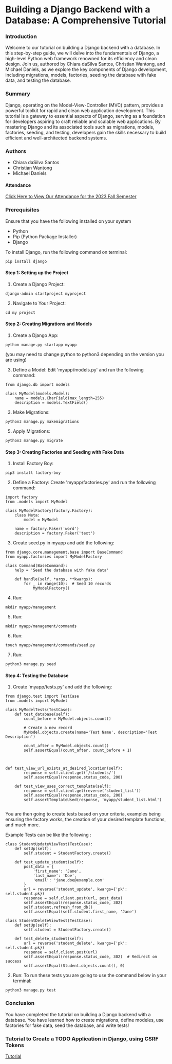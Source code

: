 # Building a Django Backend with a Database: A Comprehensive Tutorial

### Introduction
Welcome to our tutorial on building a Django backend with a database. In this step-by-step guide, we will delve into the fundamentals of Django, a high-level Python web framework renowned for its efficiency and clean design. Join us, authored by Chiara daSilva Santos, Christian Wantong, and Michael Daniels, as we explore the key components of Django development, including migrations, models, factories, seeding the database with fake data, and testing the database.

### Summary 
Django, operating on the Model-View-Controller (MVC) pattern, provides a powerful toolkit for rapid and clean web application development. This tutorial is a gateway to essential aspects of Django, serving as a foundation for developers aspiring to craft reliable and scalable web applications. By mastering Django and its associated tools such as migrations, models, factories, seeding, and testing, developers gain the skills necessary to build efficient and well-architected backend systems.

### Authors
- Chiara daSilva Santos
- Christian Wantong
- Michael Daniels

#### Attendance
[Click Here to View Our Attendance for the 2023 Fall Semester](attendance.md)

### Prerequisites
Ensure that you have the following installed on your system
- Python
- Pip (Python Package Installer)
- Django

To install Django, run the following command on terminal:
```
pip install django
```

#### Step 1: Setting up the Project
1. Create a Django Project:
```
django-admin startproject myproject
```

2. Navigate to Your Project:
```
cd my project
```

#### Step 2: Creating Migrations and Models
1. Create a Django App:
```
python manage.py startapp myapp
```
(you may need to change python to python3 depending on the version you are using)

3. Define a Model: Edit 'myapp/models.py' and run the following command:

```
from django.db import models

class MyModel(models.Model):
    name = models.CharField(max_length=255)
    description = models.TextField()
```
3. Make Migrations:
```
python3 manage.py makemigrations
```

5. Apply Migrations:
```
python3 manage.py migrate
```

#### Step 3: Creating Factories and Seeding with Fake Data
1. Install Factory Boy:
```
pip3 install factory-boy
```

2. Define a Factory:
Create 'myapp/factories.py' and run the following command:

```
import factory
from .models import MyModel

class MyModelFactory(factory.Factory):
    class Meta:
        model = MyModel

    name = factory.Faker('word')
    description = factory.Faker('text')
```

3. Create seed.py in myapp and add the following:
```
from django.core.management.base import BaseCommand
from myapp.factories import MyModelFactory

class Command(BaseCommand):
    help = 'Seed the database with fake data'

    def handle(self, *args, **kwargs):
        for _ in range(10):  # Seed 10 records
            MyModelFactory()
```

4. Run:
```
mkdir myapp/management
```

5. Run:
```
mkdir myapp/management/commands
```

6. Run:
```
touch myapp/management/commands/seed.py
```

7. Run:
```
python3 manage.py seed
```

#### Step 4: Testing the Database
1. Create 'myapp/tests.py' and add the following: 
```
from django.test import TestCase
from .models import MyModel

class MyModelTests(TestCase):
    def test_database(self):
        count_before = MyModel.objects.count()

        # Create a new record
        MyModel.objects.create(name='Test Name', description='Test Description')

        count_after = MyModel.objects.count()
        self.assertEqual(count_after, count_before + 1)



def test_view_url_exists_at_desired_location(self):
        response = self.client.get('/students/')
        self.assertEqual(response.status_code, 200)

    def test_view_uses_correct_template(self):
        response = self.client.get(reverse('student_list'))
        self.assertEqual(response.status_code, 200)
        self.assertTemplateUsed(response, 'myapp/student_list.html')


```
You are then going to create tests based on your criteria, examples being ensuring the factory works, the creation of your desired template functions, and much more. 

Example Tests can be like the following : 
```
class StudentUpdateViewTest(TestCase):
    def setUp(self):
        self.student = StudentFactory.create()

    def test_update_student(self):
        post_data = {
            'first_name': 'Jane',
            'last_name': 'Doe',
            'email': 'jane.doe@example.com'
        }
        url = reverse('student_update', kwargs={'pk': self.student.pk})
        response = self.client.post(url, post_data)
        self.assertEqual(response.status_code, 302)
        self.student.refresh_from_db()
        self.assertEqual(self.student.first_name, 'Jane')

class StudentDeleteViewTest(TestCase):
    def setUp(self):
        self.student = StudentFactory.create()

    def test_delete_student(self):
        url = reverse('student_delete', kwargs={'pk': self.student.pk})
        response = self.client.post(url)
        self.assertEqual(response.status_code, 302)  # Redirect on success
        self.assertEqual(Student.objects.count(), 0)

```
2. Run: To run these tests you are going to use the command below in your terminal:

```
python3 manage.py test
```

### Conclusion
You have completed the tutorial on building a Django backend with a database. You have learned how to create migrations, define modeles, use factories for fake data, seed the database, and write tests!

### Tutorial to Create a TODO Application in Django, using CSRF Tokens
[Tutorial](instructions_todo.md)
